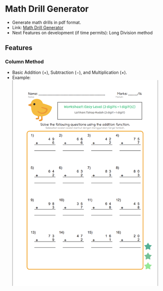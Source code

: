 # Math Drill Generator
- Generate math drills in pdf format.
- Link: [Math Drill Generator](https://math-drill-generator.vercel.app)
- Next Features on development (if time permits): Long Division method

## Features
### Column Method
- Basic Addition (+), Subtraction (−), and Multiplication (×).
- Example: ![Colum Method Addition](/static/column-method-addition.png)